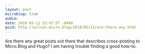 ```yaml
---
layout: post
microblog: true
audio: 
date: 2018-05-11 23:47:57 -0400
guid: http://wilson.micro.blog/2018/05/12/are-there-any.html
---
```

Are there any great posts out there that describes cross-posting to Micro.Blog and Hugo? I am having trouble finding a good how-to. 

